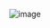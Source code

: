 ![image](https://github.com/terryyufei/FreeCodeCamp/assets/123143795/e6559289-eba6-4a12-8bce-4c4c27e3953a)
